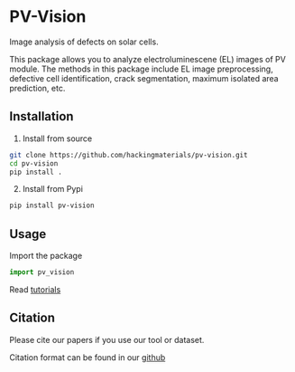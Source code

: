 # PV-Vision
Image analysis of defects on solar cells.

This package allows you to analyze electroluminescene (EL) 
images of PV module. The methods in this package include EL image preprocessing, defective 
cell identification, crack segmentation, maximum isolated area prediction, etc.

## Installation
1. Install from source
```bash
git clone https://github.com/hackingmaterials/pv-vision.git
cd pv-vision
pip install .
```
2. Install from Pypi
```bash
pip install pv-vision
```

## Usage
Import the package
```python
import pv_vision
```

Read [tutorials](https://github.com/hackingmaterials/pv-vision/tree/main/tutorials)

## Citation
Please cite our papers if you use our tool or dataset.

Citation format can be found in our [github](https://github.com/hackingmaterials/pv-vision/)